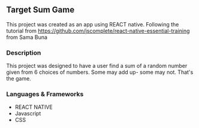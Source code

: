 ## Target Sum Game

This project was created as an app using REACT native. Following the tutorial from https://github.com/jscomplete/react-native-essential-training from Sama Buna

### Description

This project was designed to have a user find a sum of a random number given from 6 choices of numbers. Some may add up- some may not. That's the game. 

### Languages & Frameworks

- REACT NATIVE
- Javascript
- CSS
